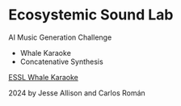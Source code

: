 # Ecosystemic Sound Lab

AI Music Generation Challenge

- Whale Karaoke
- Concatenative Synthesis

[ESSL Whale Karaoke](https://emdm.cct.lsu.edu/research/esslab/essl-whale-karaoke/)


2024 by Jesse Allison and Carlos Román
